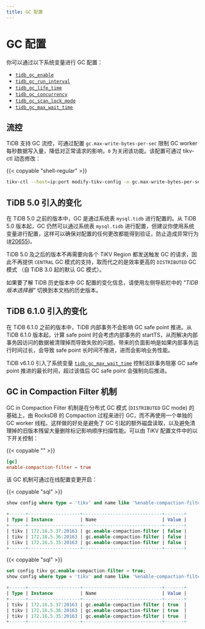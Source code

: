 ```yaml
---
title: GC 配置
---
```


# GC 配置

你可以通过以下系统变量进行 GC 配置：

* [`tidb_gc_enable`](/system-variables.md#tidb_gc_enable-从-v50-版本开始引入)
* [`tidb_gc_run_interval`](/system-variables.md#tidb_gc_run_interval-从-v50-版本开始引入)
* [`tidb_gc_life_time`](/system-variables.md#tidb_gc_life_time-从-v50-版本开始引入)
* [`tidb_gc_concurrency`](/system-variables.md#tidb_gc_concurrency-从-v50-版本开始引入)
* [`tidb_gc_scan_lock_mode`](/system-variables.md#tidb_gc_scan_lock_mode-从-v50-版本开始引入)
* [`tidb_gc_max_wait_time`](/system-variables.md#tidb_gc_max_wait_time-从-v610-版本开始引入)

## 流控

TiDB 支持 GC 流控，可通过配置 `gc.max-write-bytes-per-sec` 限制 GC worker 每秒数据写入量，降低对正常请求的影响，`0` 为关闭该功能。该配置可通过 tikv-ctl 动态修改：

{{< copyable "shell-regular" >}}

```bash
tikv-ctl --host=ip:port modify-tikv-config -n gc.max-write-bytes-per-sec -v 10MB
```

## TiDB 5.0 引入的变化

在 TiDB 5.0 之前的版本中，GC 是通过系统表 `mysql.tidb` 进行配置的。从 TiDB 5.0 版本起，GC 仍然可以通过系统表 `mysql.tidb` 进行配置，但建议你使用系统变量进行配置，这样可以确保对配置的任何更改都能得到验证，防止造成异常行为 ([#20655](https://github.com/pingcap/tidb/issues/20655))。

TiDB 5.0 及之后的版本不再需要向各个 TiKV Region 都发送触发 GC 的请求，因此不再提供 `CENTRAL` GC 模式的支持，取而代之的是效率更高的 `DISTRIBUTED` GC 模式 （自 TiDB 3.0 起的默认 GC 模式）。

如果要了解 TiDB 历史版本中 GC 配置的变化信息，请使用左侧导航栏中的 _"TIDB 版本选择器"_ 切换到本文档的历史版本。

## TiDB 6.1.0 引入的变化

在 TiDB 6.1.0 之前的版本中，TiDB 内部事务不会影响 GC safe point 推进。从 TiDB 6.1.0 版本起，计算 safe point 时会考虑内部事务的 startTS，从而解决内部事务因访问的数据被清理掉而导致失败的问题。带来的负面影响是如果内部事务运行时间过长，会导致 safe point 长时间不推进，进而会影响业务性能。

TiDB v6.1.0 引入了系统变量 [`tidb_gc_max_wait_time`](/system-variables.md#tidb_gc_max_wait_time-从-v610-版本开始引入) 控制活跃事务阻塞 GC safe point 推进的最长时间，超过该值后 GC safe point 会强制向后推进。

## GC in Compaction Filter 机制

GC in Compaction Filter 机制是在分布式 GC 模式 (`DISTRIBUTED` GC mode) 的基础上，由 RocksDB 的 Compaction 过程来进行 GC，而不再使用一个单独的 GC worker 线程。这样做的好处是避免了 GC 引起的额外磁盘读取，以及避免清理掉的旧版本残留大量删除标记影响顺序扫描性能。可以由 TiKV 配置文件中的以下开关控制：

{{< copyable "" >}}

```toml
[gc]
enable-compaction-filter = true
```

该 GC 机制可通过在线配置变更开启：

{{< copyable "sql" >}}

```sql
show config where type = 'tikv' and name like '%enable-compaction-filter%';
```

```sql
+------+-------------------+-----------------------------+-------+
| Type | Instance          | Name                        | Value |
+------+-------------------+-----------------------------+-------+
| tikv | 172.16.5.37:20163 | gc.enable-compaction-filter | false |
| tikv | 172.16.5.36:20163 | gc.enable-compaction-filter | false |
| tikv | 172.16.5.35:20163 | gc.enable-compaction-filter | false |
+------+-------------------+-----------------------------+-------+
```

{{< copyable "sql" >}}

```sql
set config tikv gc.enable-compaction-filter = true;
show config where type = 'tikv' and name like '%enable-compaction-filter%';
```

```sql
+------+-------------------+-----------------------------+-------+
| Type | Instance          | Name                        | Value |
+------+-------------------+-----------------------------+-------+
| tikv | 172.16.5.37:20163 | gc.enable-compaction-filter | true  |
| tikv | 172.16.5.36:20163 | gc.enable-compaction-filter | true  |
| tikv | 172.16.5.35:20163 | gc.enable-compaction-filter | true  |
+------+-------------------+-----------------------------+-------+
```

